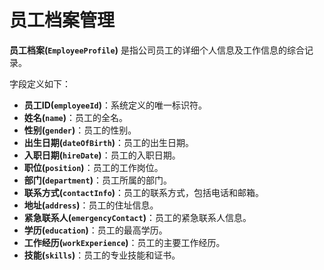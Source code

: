 # 员工档案管理

**员工档案(`EmployeeProfile`)** 是指公司员工的详细个人信息及工作信息的综合记录。

字段定义如下：

- **员工ID(`employeeId`)**：系统定义的唯一标识符。
- **姓名(`name`)**：员工的全名。
- **性别(`gender`)**：员工的性别。
- **出生日期(`dateOfBirth`)**：员工的出生日期。
- **入职日期(`hireDate`)**：员工的入职日期。
- **职位(`position`)**：员工的工作岗位。
- **部门(`department`)**：员工所属的部门。
- **联系方式(`contactInfo`)**：员工的联系方式，包括电话和邮箱。
- **地址(`address`)**：员工的住址信息。
- **紧急联系人(`emergencyContact`)**：员工的紧急联系人信息。
- **学历(`education`)**：员工的最高学历。
- **工作经历(`workExperience`)**：员工的主要工作经历。
- **技能(`skills`)**：员工的专业技能和证书。